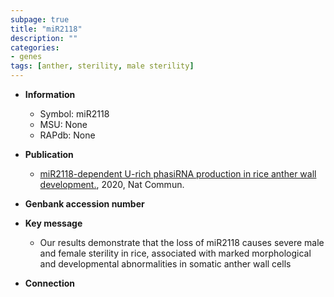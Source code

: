 ```yaml
---
subpage: true
title: "miR2118"
description: ""
categories:
- genes
tags: [anther, sterility, male sterility]
---
```


* **Information**  
    + Symbol: miR2118  
    + MSU: None  
    + RAPdb: None  

* **Publication**  
    + [miR2118-dependent U-rich phasiRNA production in rice anther wall development.](http://www.ncbi.nlm.nih.gov/pubmed?term=miR2118-dependent+U-rich+phasiRNA+production+in+rice+anther+wall+development.%5BTitle%5D), 2020, Nat Commun.

* **Genbank accession number**  

* **Key message**  
    + Our results demonstrate that the loss of miR2118 causes severe male and female sterility in rice, associated with marked morphological and developmental abnormalities in somatic anther wall cells

* **Connection**  




